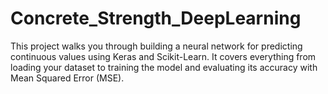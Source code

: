 # Concrete_Strength_DeepLearning
This project walks you through building a neural network for predicting continuous values using Keras and Scikit-Learn. It covers everything from loading your dataset to training the model and evaluating its accuracy with Mean Squared Error (MSE).
